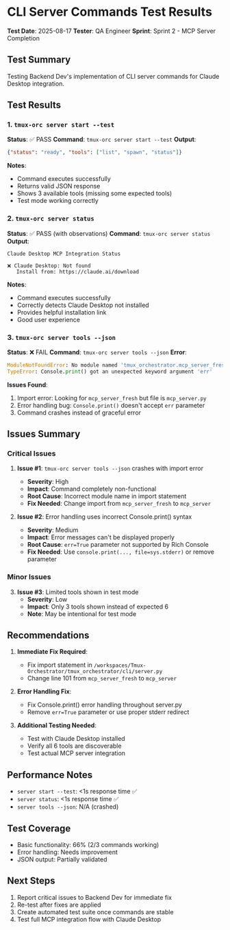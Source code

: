 # CLI Server Commands Test Results
**Test Date**: 2025-08-17
**Tester**: QA Engineer
**Sprint**: Sprint 2 - MCP Server Completion

## Test Summary
Testing Backend Dev's implementation of CLI server commands for Claude Desktop integration.

## Test Results

### 1. `tmux-orc server start --test`
**Status**: ✅ PASS
**Command**: `tmux-orc server start --test`
**Output**:
```json
{"status": "ready", "tools": ["list", "spawn", "status"]}
```
**Notes**:
- Command executes successfully
- Returns valid JSON response
- Shows 3 available tools (missing some expected tools)
- Test mode working correctly

### 2. `tmux-orc server status`
**Status**: ✅ PASS (with observations)
**Command**: `tmux-orc server status`
**Output**:
```
Claude Desktop MCP Integration Status

❌ Claude Desktop: Not found
   Install from: https://claude.ai/download
```
**Notes**:
- Command executes successfully
- Correctly detects Claude Desktop not installed
- Provides helpful installation link
- Good user experience

### 3. `tmux-orc server tools --json`
**Status**: ❌ FAIL
**Command**: `tmux-orc server tools --json`
**Error**:
```python
ModuleNotFoundError: No module named 'tmux_orchestrator.mcp_server_fresh'
TypeError: Console.print() got an unexpected keyword argument 'err'
```
**Issues Found**:
1. Import error: Looking for `mcp_server_fresh` but file is `mcp_server.py`
2. Error handling bug: `Console.print()` doesn't accept `err` parameter
3. Command crashes instead of graceful error

## Issues Summary

### Critical Issues
1. **Issue #1**: `tmux-orc server tools --json` crashes with import error
   - **Severity**: High
   - **Impact**: Command completely non-functional
   - **Root Cause**: Incorrect module name in import statement
   - **Fix Needed**: Change import from `mcp_server_fresh` to `mcp_server`

2. **Issue #2**: Error handling uses incorrect Console.print() syntax
   - **Severity**: Medium
   - **Impact**: Error messages can't be displayed properly
   - **Root Cause**: `err=True` parameter not supported by Rich Console
   - **Fix Needed**: Use `console.print(..., file=sys.stderr)` or remove parameter

### Minor Issues
3. **Issue #3**: Limited tools shown in test mode
   - **Severity**: Low
   - **Impact**: Only 3 tools shown instead of expected 6
   - **Note**: May be intentional for test mode

## Recommendations

1. **Immediate Fix Required**:
   - Fix import statement in `/workspaces/Tmux-Orchestrator/tmux_orchestrator/cli/server.py`
   - Change line 101 from `mcp_server_fresh` to `mcp_server`

2. **Error Handling Fix**:
   - Fix Console.print() error handling throughout server.py
   - Remove `err=True` parameter or use proper stderr redirect

3. **Additional Testing Needed**:
   - Test with Claude Desktop installed
   - Verify all 6 tools are discoverable
   - Test actual MCP server integration

## Performance Notes
- `server start --test`: <1s response time ✅
- `server status`: <1s response time ✅
- `server tools --json`: N/A (crashed)

## Test Coverage
- Basic functionality: 66% (2/3 commands working)
- Error handling: Needs improvement
- JSON output: Partially validated

## Next Steps
1. Report critical issues to Backend Dev for immediate fix
2. Re-test after fixes are applied
3. Create automated test suite once commands are stable
4. Test full MCP integration flow with Claude Desktop

